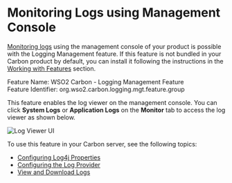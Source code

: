 # Monitoring Logs using Management Console

[Monitoring logs](_Monitoring_Logs_) using the management console of
your product is possible with the Logging Management feature. If this
feature is not bundled in your Carbon product by default, you can
install it following the instructions in the [Working with
Features](_Working_with_Features_) section.

Feature Name: WSO2 Carbon - Logging Management Feature  
Feature Identifier: org.wso2.carbon.logging.mgt.feature.group

This feature enables the log viewer on the management console. You can
click **System Logs** or **Application Logs** on the **Monitor** tab to
access the log viewer as shown below.

![Log Viewer UI](../../assets/img/53125396/53287283.png "Log Viewer UI")

To use this feature in your Carbon server, see the following topics:  

-   [Configuring Log4j Properties](_Configuring_Log4j_Properties_)
-   [Configuring the Log Provider](_Configuring_the_Log_Provider_)
-   [View and Download Logs](_View_and_Download_Logs_)
